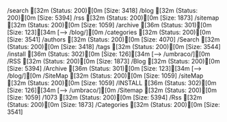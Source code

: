 /search              [32m (Status: 200)[0m [Size: 3418]
/blog                [32m (Status: 200)[0m [Size: 5394]
/rss                 [32m (Status: 200)[0m [Size: 1873]
/sitemap             [32m (Status: 200)[0m [Size: 1059]
/archive             [36m (Status: 301)[0m [Size: 123][34m [--> /blog/][0m
/categories          [32m (Status: 200)[0m [Size: 3541]
/authors             [32m (Status: 200)[0m [Size: 4070]
/Search              [32m (Status: 200)[0m [Size: 3418]
/tags                [32m (Status: 200)[0m [Size: 3544]
/install             [36m (Status: 302)[0m [Size: 126][34m [--> /umbraco/][0m
/RSS                 [32m (Status: 200)[0m [Size: 1873]
/Blog                [32m (Status: 200)[0m [Size: 5394]
/Archive             [36m (Status: 301)[0m [Size: 123][34m [--> /blog/][0m
/SiteMap             [32m (Status: 200)[0m [Size: 1059]
/siteMap             [32m (Status: 200)[0m [Size: 1059]
/INSTALL             [36m (Status: 302)[0m [Size: 126][34m [--> /umbraco/][0m
/Sitemap             [32m (Status: 200)[0m [Size: 1059]
/1073                [32m (Status: 200)[0m [Size: 5394]
/Rss                 [32m (Status: 200)[0m [Size: 1873]
/Categories          [32m (Status: 200)[0m [Size: 3541]
